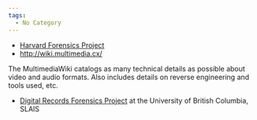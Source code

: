 ```yaml
---
tags:
  - No Category
---
```

- [Harvard Forensics Project](harvard_forensics_project.md)
- <http://wiki.multimedia.cx/>

The MultimediaWiki catalogs as many technical details as possible about
video and audio formats. Also includes details on reverse engineering
and tools used, etc.

- [Digital Records Forensics
  Project](http://digitalrecordsforensics.org/) at the University of
  British Columbia, SLAIS
